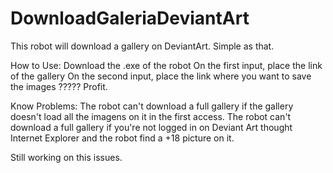 # DownloadGaleriaDeviantArt


This robot will download a gallery on DeviantArt.
Simple as that.


How to Use:
  Download the .exe of the robot
  On the first input, place the link of the gallery
  On the second input, place the link where you want to save the images
  ?????
  Profit.
  

Know Problems:
  The robot can't download a full gallery if the gallery doesn't load all the imagens on it in the first access.
  The robot can't download a full gallery if you're not logged in on Deviant Art thought Internet Explorer and the robot find a +18 picture   on it.
  
  
  
  Still working on this issues.
